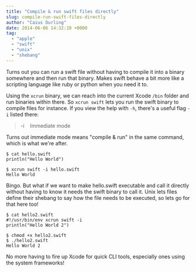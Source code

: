 ```yaml
---
title: "Compile & run swift files directly"
slug: compile-run-swift-files-directly
author: "Caius Durling"
date: 2014-06-06 14:32:18 +0000
tag:
  - "apple"
  - "swift"
  - "unix"
  - "shebang"
---
```


Turns out you can run a swift file without having to compile it into a binary somewhere and then run that binary. Makes swift behave a bit more like a scripting language like ruby or python when you need it to.

Using the `xcrun` binary, we can reach into the current Xcode `/bin` folder and run binaries within there. So `xcrun swift` lets you run the swift binary to compile files for instance. If you view the help with `-h`, there's a useful flag `-i` listed there:

> -i &nbsp;&nbsp; Immediate mode

Turns out immediate mode means "compile & run" in the same command, which is what we're after.

    $ cat hello.swift
    println("Hello World")

    $ xcrun swift -i hello.swift
    Hello World

Bingo. But what if we want to make hello.swift executable and call it directly without having to know it needs the swift binary to call it. Unix lets files define their shebang to say how the file needs to be executed, so lets go for that here too!

    $ cat hello2.swift
    #!/usr/bin/env xcrun swift -i
    println("Hello World 2")

    $ chmod +x hello2.swift
    $ ./hello2.swift
    Hello World 2

No more having to fire up Xcode for quick CLI tools, especially ones using the system frameworks!
